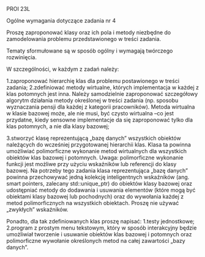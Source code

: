 PROI 23L

Ogólne wymagania dotyczące zadania nr 4

Proszę  zaproponować  klasy  oraz  ich  pola  i  metody  niezbędne  do  zamodelowania  problemu przedstawionego w treści zadania.

Tematy sformułowane są w sposób ogólny i wymagają twórczego rozwinięcia.

W szczególności, w każdym z zadań należy:

1.zaproponować hierarchię klas dla problemu postawionego w treści zadania;
2.zdefiniować metody wirtualne, których implementacja w każdej z klas potomnych jest inna. Należy samodzielnie zaproponować
szczegółowy algorytm działania metody określonej w treści zadania (np. sposobu wyznaczania pensji dla każdej z kategorii pracowników).
Metoda wirtualna w klasie bazowej może, ale nie musi, być czysto wirtualna –co jest przydatne,
kiedy sensowne  implementacje da się zaproponować tylko dla klas potomnych, a nie dla klasy bazowej;

3.stworzyć klasę reprezentującą „bazę danych” wszystkich obiektów należących do wcześniej przygotowanej hierarchii klas.
Klasa ta powinna umożliwiać polimorficzne wykonanie metod wirtualnych dla wszystkich obiektów klas bazowej i potomnych.
Uwaga: polimorficzne wykonanie funkcji jest możliwe przy użyciu wskaźników lub referencji do klasy bazowej.
Na potrzeby tego zadania klasa reprezentująca „bazę danych” powinna przechowywać jedną kolekcję inteligentnych wskaźników
(ang. smart pointers, zalecany std::unique_ptr) do obiektów klasy bazowej oraz udostępniać metody do dodawania i usuwania elementów
(które mogą być obiektami klasy bazowej lub pochodnych) oraz do wywołania każdej z metod polimorficznych  na wszystkich obiektach.
Proszę nie używać „zwykłych” wskaźników.

Ponadto, dla tak zdefiniowanych klas proszę napisać:
1.testy jednostkowe;
2.program  z prostym  menu  tekstowym,  który  w  sposób interakcyjny będzie  umożliwiał tworzenie i usuwanie
obiektów klas bazowej i potomnych oraz polimorficzne wywołanie określonych metod na całej zawartości „bazy danych”.